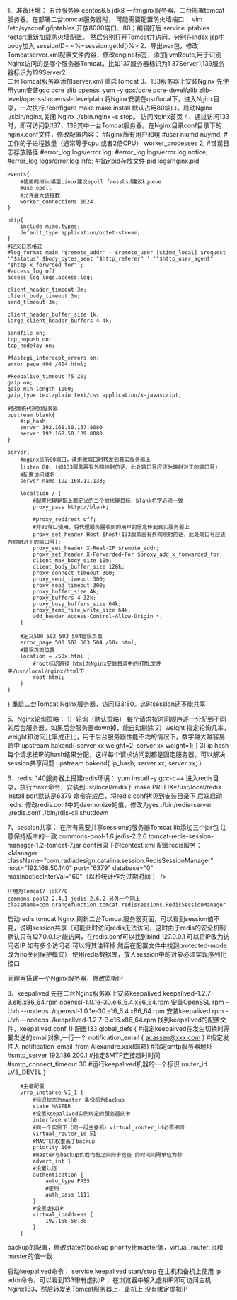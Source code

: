 1、准备环境：	
	五台服务器 centos6.5 jdk8
	一台nginx服务器、二台部署tomcat服务器。在部署二台tomcat服务器时，
	可能需要配置防火墙端口：
		vim /etc/sysconfig/iptables 开放8080端口、80；编辑好后
		service iptables restart重新加载防火墙配置。
		然后分别打开Tomcat并访问。分别在index.jsp中body加入
		sessionID= <%=session.getId()%>
2、导出war包，修改Tomcatserver.xml配置文件内容，修改engine标签，添加j	vmRoute,用于识别Nginx访问的是哪个服务器Tomcat。比如137服务器标识为1		37Server1,139服务器标识为139Server2		
	<Engine name="Catalina" defaultHost="localhost" jvmRoute="137Server1">
	二台Tomcat服务器添加server.xml
	<Context path="" docBase="testproject"/>
	重启Tomcat
3、133服务器上安装Nginx
	先使用yum安装gcc pcre zlib openssl
	yum -y gcc/pcre pcre-devel/zlib zlib-level/openssl openssl-develplain
	将Nginx安装在usr/local下，进入Nginx目录，一次执行./configure make make install 默认占用80端口。启动Nginx ./sbin/nginx,关闭
	Nginx ./sbin.nginx -s stop。 访问Nginx首页
4、通过访问133时，即可访问到137、139其中一台Tomcat服务器。在Nginx目录conf目录下的nginx.conf文件，修改配置内容：
	#Nginx所有用户和组
	#user niumd nuymd;
	#工作的子进程数量（通常等于cpu 或者2倍CPU）
	worker_processes 2;
	#错误日志存放路径
	#error_log logs/error.log;
	#error_log logs/error.log notice;
	#error_log logs/error.log info;
	#指定pid存放文件
	pid logs/nginx.pid

	events{
		#使用网络io模型Linux建议epoll fressbsd建议kqueue
		#use epoll
		#允许最大链接数
		worker_connections 1024
	}

	http{
		include mime.types;
		default_type application/octet-stream;
	}
	#定义日志格式
	#log_format main '$remote_addr' - $remote_user [$time_local] $request '"$status" $body_bytes_sent "$http_referer" ' '"$http_user_agent" "$http_x_forwrded_for"';
	#access_log off
	access_log logs.access.log;

	client_header_timeout 3m;
	client_body_timeout 3m;
	send_timeout 3m;

	client_header_buffer_size 1k;
	large_client_header_buffers 4 4k;

	sendfile on;
	tcp_nopush on;
	tcp_nodelay on;

	#fastcgi_intercept_errors on;
	error_page 404 /404.html;

	#keepalive_timeout 75 20;
	gzip on;
	gzip_min_length 1000;
	gzip_type text/plain text/css application/x-javascript;

	#配置倍代理的服务器
	upstream blank{
		#ip_hash;
		server 192.168.50.137:8080
		server 192.168.50.139:8080
	}

	server{
		#nginx监听80端口，请求改端口时转发到真实服务器上
		listen 80; (如133服务器有外网映射的话，此处端口号应该为映射对于的端口号)
		#配置访问域名
		server_name 192.168.11.133;

		localtion / {
			#配置代理是指上面定义的二个被代理目标，blank名字必须一致
			proxy_pass http://blank;

			#proxy_redirect off;
			#非80端口使用，将代理服务器收到的用户的信息传到真实服务器上
			proxy_set_header Host $host(133服务器有外网映射的话，此处端口号应该为映射对于的端口号);
			proxy_set_header X-Real-IP $remote_addr;
			proxy_set_header X-Forwarded-For $proxy_add_x_forwarded_for;
			client_max_body_size 10m;
			client_body_buffer_size 128k;
			proxy_connect_timeout 300;
			proxy_send_timeout 300;
			proxy_read_timeout 300;
			proxy_buffer_size 4k;
			proxy_buffers 4 32k;
			proxy_busy_buffers_size 64k;
			proxy_temp_file_write_size 64k;
			add_header Access-Control-Allow-Origin *;
		}

		#定义500 502 503 504错误页面
		error_page 500 502 503 504 /50x.html;
		#错误页面位置
		location = /50x.html {
			#root标识路径 html为Nginx安装目录中的HTML文件夹/usr/local/nginx/html下
			root html;
		}
	}
}
重启二台Tomcat Nginx服务器，访问133:80。这时session还不能共享

5、Nginx轮询策略：
	1）轮询（默认策略）
		每个请求按时间顺序逐一分配到不同的后台服务器，如果后台服务器down掉，能自动剔除
	2）weight
		指定轮询几率，weight和访问比率成正比，用于后台服务器性能不均的情况下，数字越大越容易命中
		upstream bakend{
			server xx weight=2;
			server xx weight=1;
		}
	3) ip hash
		每个请求按IP的hash结果分配，这样每个请求访问到都是固定服务器，可以解决session共享问题
		upstream bakend{
			ip_hash;
			server xx;
			server xx;
		}	

6、redis:
	140服务器上搭建redis环境：
	yum install -y gcc-c++
	进入redis目录，执行make命令，安装到usr/local/redis下
	make PREFIX=/usr/local/redis install port默认是6379
	命令完成后，将redis.conf拷贝到安装目录下
	后端启动redis: 修改redis.conf中的daemonize的值，修改为yes
	./bin/redis-server ./redis.conf
	./bin/rdis-cli shutdown

7、session共享：
	在所有需要共享session的服务器Tomcat lib添加三个jar包 注意保持版本的一致
	commons-pool-1.6  jedis-2.2.0 tomcat-redis-session-manager-1.2-tomcat-7.jar
	conf目录下的context.xml 配置redis服务：
	<Value className="com.radiadesign.catalina.session.RedisSessionHandlerValue"/>
	<Manager className="com.radiadesign.catalina.session.RedisSessionManager" host="192.168.50.140" port="6379" database="0" maxInacticeInterVal="60"（以秒统计作为过期时间
	） />

	环境为Tomcat7 jdk7/8
	commons-pool2-2.4.1 jedis-2.6.2 另外一个同上
	className=com.orangefunction.tomcat.redissessions.RedisSessionManager
启动redis tomcat Nginx  刷新二台Tomcat服务器页面，可以看到session值不变，说明session共享（可能此时访问redis无法访问，这时由于redis的安全机制默认只有127.0.0.1才能访问，在redis.conf可以找到bind 127.0.0.1 可以将IP改为访问者IP 如有多个访问者 可以将其注释掉 然后在配置文件中找到protected-mode 改为no关闭保护模式）
使用redis数据库，放入session中的对象必须实现序列化接口

同理再搭建一个Nginx服务器，修改监听IP

8、keepalived
	先在二台Nginx服务器上安装keepalived
	keepalived-1.2.7-3.el6.x86_64.rpm
	openssl-1.0.1e-30.el6_6.4.x86_64.rpm
	安装OpenSSL
	rpm -Uvh --nodeps ./openssl-1.0.1e-30.e16_6.4.x86_64.rpm
	安装keepalived
	rpm -Uvh --nodeps ./keepalived-1.2.7-3.e16.x86_64.rpm
	找到keepalived的配置文件，keepalived.conf
	1) 配置133
		global_defs {
			#指定keepalived在发生切换时需要发送的email对象,一行一个
			notification_email {
				acassen@xxx.com
			}
			#指定发件人
			notification_email_from Alexandre.xxx(邮箱)
			#指定smtp服务器地址
			#smtp_server 192.186.200.1
			#指定SMTP连接超时时间
			#smtp_connect_timeout 30
			#运行keepalived机器的一个标识
			router_id LVS_DEVEL	
		}

		#主备配置
		vrrp_instance VI_1 {
			#标识状态为master 备份机为backup
			state MASTER
			#设置keepalived实例绑定的服务器网卡
			interface eth0
			#同一个实例下（同一组主备机）virtual_router_id必须相同
			virtual_router_id 51
			#MASTER权重高于backup
			priority 100
			#master与backup负载均衡之间同步检查 的时间间隔单位为秒
			advert_int 1
			#设置认证
			authentication {
				auto_type PASS
				#密码
				auth_pass 1111
			}
			#设置虚拟IP
			virtual_ipaddress {
				192.168.50.88
			}
		}
backup的配置，修改state为backup priority比master低，virtual_router_id和master的值一致

启动keepalived命令：
	service keepalived start/stop  在主机和备机上使用 ip addr命令，可以看到133带有虚拟IP ，在浏览器中输入虚拟IP即可访问主机Nginx133，然后转发到Tomcat服务器上，备机上 没有绑定虚拟IP







